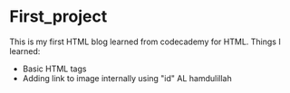 # First_project
This is my first HTML blog learned from codecademy for HTML.
Things I learned:
  * Basic HTML tags
  * Adding link to image internally using "id"
 AL hamdulillah 
